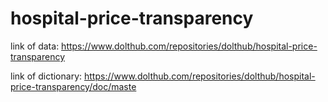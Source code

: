 # hospital-price-transparency
link of data: https://www.dolthub.com/repositories/dolthub/hospital-price-transparency

link of dictionary: https://www.dolthub.com/repositories/dolthub/hospital-price-transparency/doc/maste
